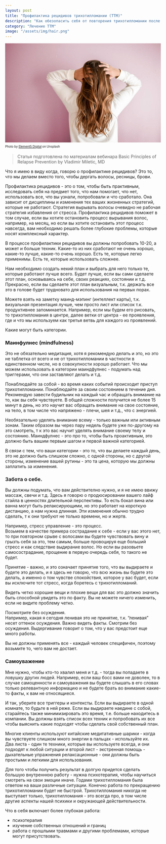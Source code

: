 ```yaml
---
layout: post
title: "Профилактика рецидивов трихотилломании (ТТМ)"
description: "Как обезопасить себя от повторения трихотилломании после выздоровления"
category: "Лечение ТТМ"
image: "/assets/img/hair.png"
---
```


<img 
    src="/assets/img/hair.png" 
    alt="Профилактика рецидивов трихотилломании"
    class="mb-0">
<sup><sub>
Photo by <a href="https://unsplash.com/@element5digital" rel="nofollow">Element5 Digital</a> on Unsplash
</sub></sup>

> Статья подготовлена по материалам вебинара Basic Principles of Relapse Prevention by Vladimir Miletic, MD

Что я имею в виду когда, говорю о профилактике рецидивов? Это то, что мы делаем вместо того, чтобы дергать волосы, ресницы, брови.

Профилактика рецидивов - это о том, чтобы быть практивным, 
исследовать себя на предмет того, что нам помогает, что нет, использовать все, что вы узнали, попробовали и что сработало. 
Она зависит от дисциплины и изменения тех ваших жизненных стратегий, которые не работают. Стратегия вырывать волосы очевидно 
не рабочая стратегия избавления от стресса. Профилактика рецидивов поможет в том случае, если вы хотите остановить процесс 
вырывания волос, например, на месяц, но если вы хотите остановить этот процесс навсегда,
вам необходимо решать более глубокие проблемы, которые носят комплексный характер.

В процессе профилактики рецидивов вы должны попробовать 10-20, а может и больше техник. 
Какие-то из них сработают не очень хорошо, какие-то лучше, какие-то очень хорошо. 
Есть те, которые легко применимы. Eсть те, которые использовать сложнее.

Нам необходимо создать некий план и выбрать для него только те, которые работают лучше всего. 
Будет лучше, если вы сами сделаете этот план, основываясь на себе, своих реакциях, состоянии и т.д. 
Прекрасно, если вы сделаете этот план визуальным, т.к. держать все это в голове будет трудновато для использования на первых порах.

Можете взять на заметку маинд-мэпинг (интеллект карты), 
т.к. визуальная презентация лучше, чем просто лист или список т.к. продуктивнее запоминается. 
Например, если мы будем его рисовать, то трихотилломания в центре, далее ветки от центра - ее проявления, 
где и что мы используем как третья ветвь для каждого из проявлений.

Какие могут быть категории. 

### Маинфулнес (mindfulness)
Это не обязательно медитация, хотя я рекомендую делать и это, но это не таблетка от всего и не от трихотилломании 
в частности в единственном числе, но в совокупности хорошо работает. Что мы можем использовать в категории 
маиндфулнес - подумать над триггерами, что они заставляют делать и т.д.

Понаблюдайте за собой - во время каких событий происходит приступ трихотилломании. 
Понаблюдайте за своим состоянием в течение дня. Рекомендую завести будильник на каждый час и обращать 
внимание на то, как вы себя чувствуете. В общей сложности получится не более 15 минут в день, 
но это научит вас обращать внимание на свое состояние, на тело, в том числе что напряжено - плечи, шея и т.д., что с энергией.

Необязательно уделять внимание всему - только важным или активным зонам. Таким образом вы через пару недель 
будете уже по-другому на это смотреть, т к это вас научит уделять внимание своему телу и состоянию. 
Маиндфулнес - это про то, чтобы быть проактивным, это должно быть вашим первым шагом и первой важной категорией.

В связи с тем, что ваши категории - это то, что вы делаете каждый день, это не должно быть слишком сложно, 
с одной стороны, но с другой стороны, изменение вашей рутины - это та цена, которую мы должны заплатить за изменения.

### Забота о себе.

Вы должны подумать, что вам действително нужно, и я не имею ввижу массаж, свечи и т.д. 
Здесь я говорю о продюсировании вашего лайф стайла в ценностях длительной перспективы. 
То есть бокал вина или ванна могут быть релаксирующими, но это работает на короткую дистанцию, а нам нужна длинная. 
Эти изменения обычно трудно сделать, т к они требуют не только времени, но и жертв.

Например, стресс управление - это процесс.   
Возьмем в качестве примера сострадание к себе - если у вас этого нет, то при повторном 
срыве с волосами вы будете чувствовать вину и грызть себя за это, тем самым, больше провоцируя 
еще больший стресс и как следствие выдирание волос. Но если вы разовьете самосострадание, 
прощение в первую очередь себя, то такого не будет.

Принятие - важно, и это означает принятие того, что вы выдираете и будете это делать, и я здесь не говорю,
что всю жизнь вы будете это делать, а именно о том чувстве спокойствия, 
которое у вас будет, если вы исключите тот стресс, когда боретесь с трихотилломаний.

Видеть четко хорошие вещи и плохие вещи для вас это должно значить быть способной увидеть это по факту. 
Вы не можете ничего изменить, если не видите проблему четко.

Посмотрите без осуждения.  
Например, какая я сегодня ленивая это не принятие, т.к. “ленивая” несет оттенок осуждения. 
Важно видеть факты. Смотрим без осуждения. Выдергивание говорит о том, что у вас предстоит еще много работы.

Вы не должны применять все - каждый человек специфичен, поэтому возьмите то, чего вам не достает.

### Самоуважение

Мне нужно, чтобы кто-то хвалил меня и т.д. - тогда вы попадаете в ловушку других людей.
Например, если ваш босс вами не доволен, то в случае самоценности и самоуважения вы будете слышать 
в его словах только релевантную информацию и не будете брать во внимание какие-то факты, к вам не относящиеся.

И так, уберите все триггеры и контексты. Если вы выдираете в одной комнате, то будьте в ней реже. 
Если вы выдираете наедине с собой, старайтесь также минимизировать это время, т.е. больше находитесь в компании. 
Вы должны взять список всех техник и попробовать их все чтобы выяснить какие подходят чтобы сделать свой собственный план.

Многие клиенты используют китайские медитативные шарики - когда вы чувствуете слишком много энергии в пальцах - используйте их.   
Два листа - один те техники, которые вы используете всегда, и они подходят к любой ситуации 
и второй лист - экстренная помощь - дыхательные упражнения релаксационные - они должны быть простыми и легкими для использования.

Для того чтобы получить результат в долгую придется сделать большую внутреннюю работу - нужна психотерапия, 
чтобы научиться смотреть на свои эмоции иначе. Годами трихотилломания была ответом на ваши различные ситуации. Конечно работа по 
прекращению трихотилломании будет не быстрой. Трихотилломания никогда не выступает только, трихотилломания - это всегда про, в том числе другие аспекты 
нашей психики и окружающей действительности.

Что в себя включает более глубокая работа:
- психотерапия
- изучение собственных отношений и границ
- работа с прошлыми травмами и другими проблемами, которые могут присутствовать.


